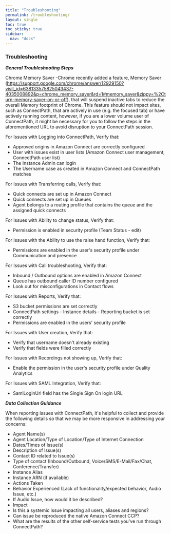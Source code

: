 ```yaml
---
title: "Troubleshooting"
permalink: /troubleshooting/
layout: single
toc: true
toc_sticky: true
sidebar:
  nav: "docs"
---
```


### Troubleshooting

***General Troubleshooting Steps***

Chrome Memory Saver
-Chrome recently added a feature, Memory Saver (https://support.google.com/chrome/answer/12929150?visit_id=638133575825043437-4035008892&p=chrome_memory_saver&rd=1#memory_saver&zippy=%2Cturn-memory-saver-on-or-off), that will suspend inactive tabs to reduce the overall Memory footprint of Chrome. This feature should not impact sites, such as ConnectPath, that are actively in use (e.g. the focused tab) or have actively running content, however, if you are a lower volume user of ConnectPath, it might be necessary for you to follow the steps in the aforementioned URL to avoid disruption to your ConnectPath session.

For Issues with Logging into ConnectPath, Verify that:
- Approved origins in Amazon Connect are correctly configured
- User with issues exist in user lists (Amazon Connect user management, ConnectPath user list)
- The Instance Admin can login
- The Username case as created in Amazon Connect and ConnectPath matches

For Issues with Transferring calls, Verify that:
- Quick connects are set up in Amazon Connect
- Quick connects are set up in Queues
- Agent belongs to a routing profile that contains the queue and the assigned quick connects

For Issues with Ability to change status, Verify that:
- Permission is enabled in security profile (Team Status - edit)

For Issues with the Ability to use the raise hand function, Verify that:
- Permissions are enabled in the user's security profile under Communication and presence

For Issues with Call troubleshooting, Verify that:
- Inbound / Outbound options are enabled in Amazon Connect
- Queue has outbound caller ID number configured
- Look out for misconfigurations in Contact flows

For Issues with Reports, Verify that:
- S3 bucket permissions are set correctly
- ConnectPath settings - Instance details - Reporting bucket is set correctly
- Permissions are enabled in the users' security profile

For Issues with User creation, Verify that:
- Verify that username doesn't already existing
- Verify that fields were filled correctly

For Issues with Recordings not showing up, Verify that:
- Enable the permission in the user's security profile under Quality Analytics

For Issues with SAML Integration, Verify that:
- SamlLoginUrl field has the Single Sign On login URL

***Data Collection Guidance***

When reporting issues with ConnectPath, it's helpful to collect and provide the following details so that we may be more responsive in addressing your concerns:
- Agent Name(s)
- Agent Location/Type of Location/Type of Internet Connection
- Dates/Times of Issue(s)
- Description of Issue(s)
- Contact ID related to Issue(s)
- Type of contact (Inbound/Outbound, Voice/SMS/E-Mail/Fax/Chat, Conference/Transfer)
- Instance Alias
- Instance ARN (if available)
- Actions Taken
- Behavior Experienced (Lack of functionality/expected behavior, Audio Issue, etc.)
- If Audio Issue, how would it be described?
- Impact
- Is this a systemic issue impacting all users, aliases and regions?
- Can issue be reproduced the native Amazon Connect CCP?
- What are the results of the other self-service tests you've run through ConnectPath?
